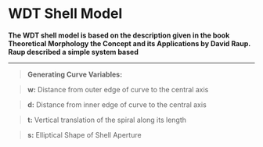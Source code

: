 # WDT Shell Model

**The WDT shell model is based on the description given in the book Theoretical Morphology the Concept and its Applications by David Raup. Raup described a simple system based**

---

> **Generating Curve Variables:**

> **w:** Distance from outer edge of curve to the central axis

> **d:** Distance from inner edge of curve to the central axis

> **t:** Vertical translation of the spiral along its length

> **s:** Elliptical Shape of Shell Aperture